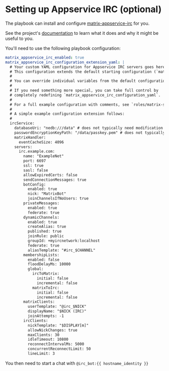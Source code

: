 # Setting up Appservice IRC (optional)

The playbook can install and configure [matrix-appservice-irc](https://github.com/TeDomum/matrix-appservice-irc) for you.

See the project's [documentation](https://github.com/TeDomum/matrix-appservice-irc/blob/master/HOWTO.md) to learn what it does and why it might be useful to you.

You'll need to use the following playbook configuration:

```yaml
matrix_appservice_irc_enabled: true
matrix_appservice_irc_configuration_extension_yaml: |
  # Your custom YAML configuration for Appservice IRC servers goes here.
  # This configuration extends the default starting configuration (`matrix_appservice_irc_configuration_yaml`).
  #
  # You can override individual variables from the default configuration, or introduce new ones.
  #
  # If you need something more special, you can take full control by
  # completely redefining `matrix_appservice_irc_configuration_yaml`.
  # 
  # For a full example configuration with comments, see `roles/matrix-synapse/defaults/main.yml`
  #
  # A simple example configuration extension follows:
  #
  ircService:
    databaseUri: "nedb:///data" # does not typically need modification
    passwordEncryptionKeyPath: "/data/passkey.pem" # does not typically need modification
    matrixHandler:
      eventCacheSize: 4096
    servers:
      irc.example.com:
        name: "ExampleNet"
        port: 6697
        ssl: true
        sasl: false
        allowExpiredCerts: false
        sendConnectionMessages: true
        botConfig:
          enabled: true
          nick: "MatrixBot"
          joinChannelsIfNoUsers: true
        privateMessages:
          enabled: true
          federate: true
        dynamicChannels:
          enabled: true
          createAlias: true
          published: true
          joinRule: public
          groupId: +myircnetwork:localhost
          federate: true
          aliasTemplate: "#irc_$CHANNEL"
        membershipLists:
          enabled: false
          floodDelayMs: 10000
          global:
            ircToMatrix:
              initial: false
              incremental: false
            matrixToIrc:
              initial: false
              incremental: false
        matrixClients:
          userTemplate: "@irc_$NICK"
          displayName: "$NICK (IRC)"
          joinAttempts: -1
        ircClients:
          nickTemplate: "$DISPLAY[m]"
          allowNickChanges: true
          maxClients: 30
          idleTimeout: 10800
          reconnectIntervalMs: 5000
          concurrentReconnectLimit: 50
          lineLimit: 3
```

You then need to start a chat with `@irc_bot:{{ hostname_identity }}`
